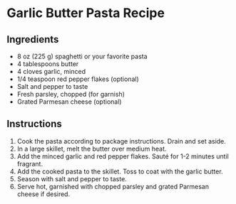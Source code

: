 # Garlic Butter Pasta Recipe

## Ingredients
- 8 oz (225 g) spaghetti or your favorite pasta
- 4 tablespoons butter
- 4 cloves garlic, minced
- 1/4 teaspoon red pepper flakes (optional)
- Salt and pepper to taste
- Fresh parsley, chopped (for garnish)
- Grated Parmesan cheese (optional)

## Instructions
1. Cook the pasta according to package instructions. Drain and set aside.
2. In a large skillet, melt the butter over medium heat.
3. Add the minced garlic and red pepper flakes. Sauté for 1-2 minutes until fragrant.
4. Add the cooked pasta to the skillet. Toss to coat with the garlic butter.
5. Season with salt and pepper to taste.
6. Serve hot, garnished with chopped parsley and grated Parmesan cheese if desired.

